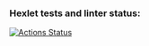 ### Hexlet tests and linter status:
[![Actions Status](https://github.com/maslonyam/layout-designer-project-lvl2/workflows/hexlet-check/badge.svg)](https://github.com/maslonyam/layout-designer-project-lvl2/actions)